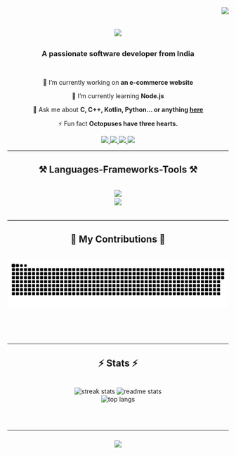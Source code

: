 <img align="right" src="https://visitor-badge.laobi.icu/badge?page_id=Andro-human.Andro-human" />

<h1 align="center">
    <img src="https://readme-typing-svg.herokuapp.com/?font=Righteous&size=35&center=true&vCenter=true&width=500&height=70&duration=4000&lines=Hello+World!+👋;+I'm+Animesh+Sinha!;" />
</h1>

<h3 align="center">A passionate software developer from India</h3>

<br/>

<div align="center">
 
 🔭 I’m currently working on **an e-commerce website**
 
 🌱 I’m currently learning **Node.js**

 💬 Ask me about **C, C++, Kotlin, Python... or anything [here](https://github.com/Andro-human/Andro-human/issues)**

 ⚡ Fun fact **Octopuses have three hearts.**
 
 </div>
 
<div align="center"> 
  <a href="mailto:hey.animeshsinha@gmail.com">
    <img src="https://img.shields.io/badge/Gmail-333333?style=for-the-badge&logo=gmail&logoColor=red" />
  </a>
  <a href="https://linkedin.com/in/animeshsinha13">
    <img src="https://img.shields.io/badge/LinkedIn-0077B5?style=for-the-badge&logo=linkedin&logoColor=white"/>
  </a>
   <a href="https://twitter.com/Andro_human">
    <img src="https://img.shields.io/badge/Twitter-00acee?style=for-the-badge&logo=Twitter&logoColor=white"/>
  </a>
  <a href="https://twitter.com/Andro_human">
    <img src="https://img.shields.io/badge/Instagram-833AB4?style=for-the-badge&logo=Instagram&logoColor=white"/>
  </a>
</div>

 <hr/>
 
<h2 align="center">⚒️ Languages-Frameworks-Tools ⚒️</h2>
<br/>
<div align="center">
    <img src="https://skillicons.dev/icons?i=cpp,python,javascript,c,kotlin" /><br>
    <img src="https://skillicons.dev/icons?i=github,mysql,html,css,vscode,figma,git" />
</div>

<br/>
<hr/>

<div align="center">
  <h2>🐍 My Contributions 🐍</h2>
  <br>
  <img alt="snake eating my contributions" src="https://raw.githubusercontent.com/Andro-human/Andro-human/output/github-contribution-grid-snake.svg" />
  
  <br/><br/><br/>
</div>

<hr/>

<h2 align="center">⚡ Stats ⚡</h2>
<br>
<div align=center>
  <img width=390 src="https://streak-stats.demolab.com/?user=Andro-human&count_private=true&theme=react&border_radius=10" alt="streak stats"/>
  <img width=390 src="https://github-readme-stats.vercel.app/api?username=Andro-human&count_private=true&show_icons=true&theme=react&rank_icon=github&border_radius=10" alt="readme stats" />
  <br/>
  <img width=325 align="center" src="https://github-readme-stats.vercel.app/api/top-langs/?username=Andro-human&hide=HTML&langs_count=8&layout=compact&theme=react&border_radius=10&size_weight=0.5&count_weight=0.5&exclude_repo=github-readme-stats" alt="top langs" />
</div>

<br/><br/>
<hr/>

<h3 align="center">
    <img src="https://readme-typing-svg.herokuapp.com/?font=Righteous&size=25&center=true&vCenter=true&width=500&height=70&duration=4000&lines=Thanks+for+visiting!+✌️;+Shoot+me+a+message+on+Linkedin!;Let's+connect+:)">
</h3>

<br/>
